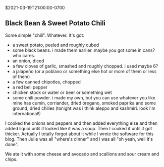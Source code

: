 $2021-03-19T21:00:00-0700
## Black Bean & Sweet Potato Chili

Some simple "chili".  Whatever. It's got:
* a sweet potato, peeled and roughly cubed
* some black beans. i made them earlier. maybe you got some in cans? who cares.
* an onion, diced
* a few cloves of garlic, smashed and roughly chopped.  i used maybe 6?
* a jalapeño (or a poblano or something else hot or more of them or less of them)
* a few canned chipotles, chopped
* a red bell pepper
* chicken stock or water or beer or something wet
* some chili powder. i made my own, but you can use whatever you like. mine has cumin, corriander, dried oregano, smoked paprika and some ground, dried chilies (tonight was i think aleppo and kashmiri. look i'm international!)

I cooked the onions and peppers and then added everything else and then added liquid until it looked like it was a soup.  Then I cooked it until it got thicker. Actually I totally forgot about it while I wrote the software for this blog. Then Julie was all "where's dinner" and I was all "oh yeah, well it's done".

We ate it with some cheese and avocado and scallions and sour cream and chips.
